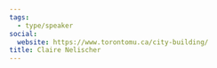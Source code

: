 ```yaml
---
tags:
  - type/speaker
social:
  website: https://www.torontomu.ca/city-building/
title: Claire Nelischer
---
```

